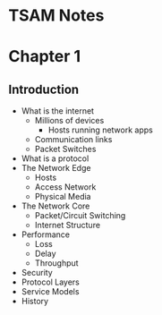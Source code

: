 # TSAM Notes

# Chapter 1
## Introduction
* What is the internet
    * Millions of devices
        * Hosts running network apps
    * Communication links
    * Packet Switches
* What is a protocol
* The Network Edge
    * Hosts
    * Access Network
    * Physical Media
* The Network Core
    * Packet/Circuit Switching
    * Internet Structure
* Performance
    * Loss
    * Delay
    * Throughput
* Security
* Protocol Layers
* Service Models
* History